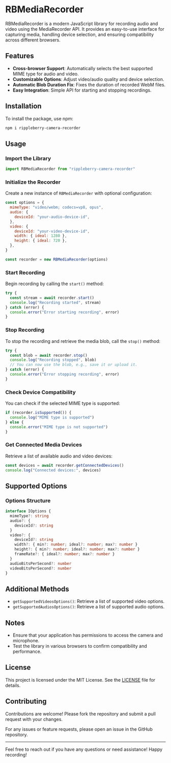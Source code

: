 # RBMediaRecorder

RBMediaRecorder is a modern JavaScript library for recording audio and video using the MediaRecorder API. It provides an easy-to-use interface for capturing media, handling device selection, and ensuring compatibility across different browsers.

## Features

- **Cross-browser Support**: Automatically selects the best supported MIME type for audio and video.
- **Customizable Options**: Adjust video/audio quality and device selection.
- **Automatic Blob Duration Fix**: Fixes the duration of recorded WebM files.
- **Easy Integration**: Simple API for starting and stopping recordings.

## Installation

To install the package, use npm:

```bash
npm i rippleberry-camera-recorder
```

## Usage

### Import the Library

```javascript
import RBMediaRecorder from "rippleberry-camera-recorder"
```

### Initialize the Recorder

Create a new instance of `RBMediaRecorder` with optional configuration:

```javascript
const options = {
  mimeType: "video/webm; codecs=vp8, opus",
  audio: {
    deviceId: "your-audio-device-id",
  },
  video: {
    deviceId: "your-video-device-id",
    width: { ideal: 1280 },
    height: { ideal: 720 },
  },
}

const recorder = new RBMediaRecorder(options)
```

### Start Recording

Begin recording by calling the `start()` method:

```javascript
try {
  const stream = await recorder.start()
  console.log("Recording started", stream)
} catch (error) {
  console.error("Error starting recording", error)
}
```

### Stop Recording

To stop the recording and retrieve the media blob, call the `stop()` method:

```javascript
try {
  const blob = await recorder.stop()
  console.log("Recording stopped", blob)
  // You can now use the blob, e.g., save it or upload it.
} catch (error) {
  console.error("Error stopping recording", error)
}
```

### Check Device Compatibility

You can check if the selected MIME type is supported:

```javascript
if (recorder.isSupported()) {
  console.log("MIME type is supported")
} else {
  console.error("MIME type is not supported")
}
```

### Get Connected Media Devices

Retrieve a list of available audio and video devices:

```javascript
const devices = await recorder.getConnectedDevices()
console.log("Connected devices:", devices)
```

## Supported Options

### Options Structure

```typescript
interface IOptions {
  mimeType?: string
  audio?: {
    deviceId?: string
  }
  video?: {
    deviceId?: string
    width?: { min?: number; ideal?: number; max?: number }
    height?: { min?: number; ideal?: number; max?: number }
    frameRate?: { ideal?: number; max?: number }
  }
  audioBitsPerSecond?: number
  videoBitsPerSecond?: number
}
```

## Additional Methods

- `getSupportedVideosOptions()`: Retrieve a list of supported video options.
- `getSupportedAudiosOptions()`: Retrieve a list of supported audio options.

## Notes

- Ensure that your application has permissions to access the camera and microphone.
- Test the library in various browsers to confirm compatibility and performance.

## License

This project is licensed under the MIT License. See the [LICENSE](LICENSE) file for details.

## Contributing

Contributions are welcome! Please fork the repository and submit a pull request with your changes.

For any issues or feature requests, please open an issue in the GitHub repository.

---

Feel free to reach out if you have any questions or need assistance! Happy recording!
